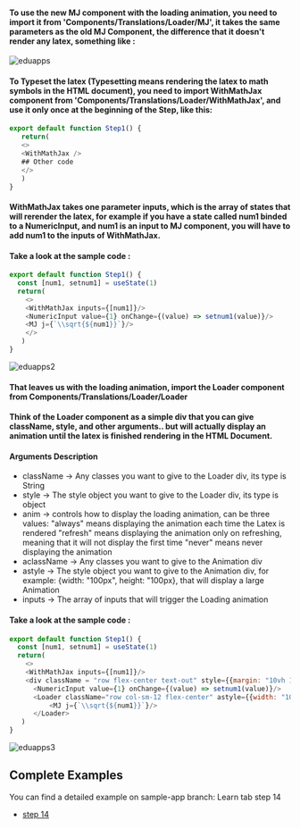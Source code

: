 #### To use the new MJ component with the loading animation, you need to import it from 'Components/Translations/Loader/MJ', it takes the same parameters as the old MJ Component, the difference that it doesn't render any latex, something like :
![eduapps](https://i.ibb.co/BgKhdZv/2021-06-29-10-49-07.png)

#### To Typeset the latex (Typesetting means rendering the latex to math symbols in the HTML document), you need to import WithMathJax component from 'Components/Translations/Loader/WithMathJax', and use it only once at the beginning of the Step, like this:

```Javascript
export default function Step1() {
   return(
   <>
   <WithMathJax />
   ## Other code
   </>
   )
}
``` 

#### WithMathJax takes one parameter inputs, which is the array of states that will rerender the latex, for example if you have a state called num1 binded to a NumericInput, and num1 is an input to MJ component, you will have to add num1 to the inputs of WithMathJax.
#### Take a look at the sample code :
```Javascript
export default function Step1() {
  const [num1, setnum1] = useState(1)
  return(
    <>
    <WithMathJax inputs={[num1]}/>
    <NumericInput value={1} onChange={(value) => setnum1(value)}/>
    <MJ j={`\\sqrt{${num1}}`}/>
    </>
   )
}
``` 
![eduapps2](https://i.ibb.co/nfJZcrV/2021-06-29-11-13-34.png)

#### That leaves us with the loading animation, import the Loader component from Components/Translations/Loader/Loader
#### Think of the Loader component as a simple div that you can give className, style, and other arguments.. but will actually display an animation until the latex is finished rendering in the HTML Document.
#### Arguments Description
 - className -> Any classes you want to give to the Loader div, its type is String
 - style -> The style object you want to give to the Loader div, its type is object
 - anim -> controls how to display the loading animation, can be three values:
           "always" means displaying the animation each time the Latex is rendered
           "refresh" means displaying the animation only on refreshing, meaning that it will not display the first time
           "never" means never displaying the animation
 - aclassName -> Any classes you want to give to the Animation div
 - astyle -> The style object you want to give to the Animation div, for example: {width: "100px", height: "100px}, that will display a large Animation
 - inputs -> The array of inputs that will trigger the Loading animation

#### Take a look at the sample code :
```Javascript
export default function Step1() {
  const [num1, setnum1] = useState(1)
  return(
    <>
    <WithMathJax inputs={[num1]}/>
    <div className = "row flex-center text-out" style={{margin: "10vh 10px"}}>
      <NumericInput value={1} onChange={(value) => setnum1(value)}/>
      <Loader className="row col-sm-12 flex-center" astyle={{width: "100px", height: "100px"}} inputs={[num1]}>
          <MJ j={`\\sqrt{${num1}}`}/>
      </Loader>
   )
}
``` 
![eduapps3](https://i.ibb.co/zQQM0wR/2021-06-29-11-36-38.png)

## Complete Examples

You can find a detailed example on sample-app branch: Learn tab step 14
- [step 14](https://github.com/EduApps-Egypt/ReactApps/blob/sample-app/src/sample_app/Content/Learn/step14.js)
  
